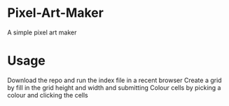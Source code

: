 # Pixel-Art-Maker
A simple pixel art maker

# Usage
Download the repo and run the index file in a recent browser
Create a grid by fill in the grid height and width and submitting
Colour cells by picking a colour and clicking the cells